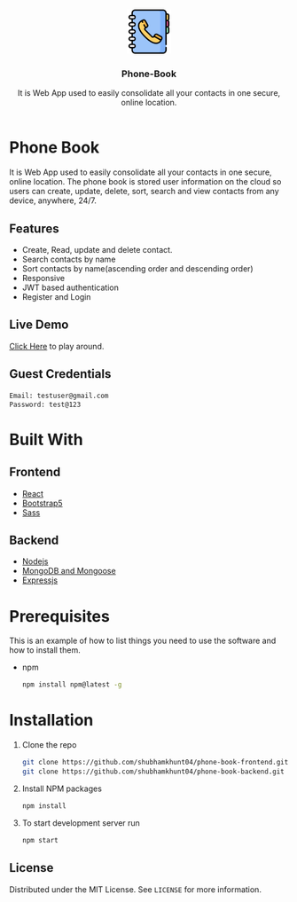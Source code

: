 <!-- PROJECT LOGO -->
<br />
<p align="center">
  <a href="https://github.com/shubhamkhunt04/phone-book-frontend">
    <img src="images/logo512.svg" alt="Logo" width="80" height="80">
  </a>

  <h3 align="center">Phone-Book</h3>

  <p align="center">
    It is Web App used to easily consolidate all your contacts in one secure, online location.
    <br />
    <br />

<!-- ABOUT THE PROJECT -->

# Phone Book

It is Web App used to easily consolidate all your contacts in one secure, online location. The phone book is stored user information
on the cloud so users can create, update, delete, sort, search and view contacts from any device, anywhere, 24/7.

## Features

- Create, Read, update and delete contact.
- Search contacts by name
- Sort contacts by name(ascending order and descending order)
- Responsive
- JWT based authentication
- Register and Login

## Live Demo

[Click Here](https://phonebook08.netlify.app) to play around.

## Guest Credentials

```
Email: testuser@gmail.com
Password: test@123
```

# Built With

## Frontend

- [React](https://reactjs.org/)
- [Bootstrap5](https://getbootstrap.com/docs/5.0/getting-started/introduction)
- [Sass](https://sass-lang.com)

## Backend

- [Nodejs](https://nodejs.org/en/)
- [MongoDB and Mongoose](https://mongoosejs.com/)
- [Expressjs](http://expressjs.com)

# Prerequisites

This is an example of how to list things you need to use the software and how to install them.

- npm
  ```sh
  npm install npm@latest -g
  ```

# Installation

1. Clone the repo
   ```sh
   git clone https://github.com/shubhamkhunt04/phone-book-frontend.git
   git clone https://github.com/shubhamkhunt04/phone-book-backend.git
   ```
2. Install NPM packages
   ```sh
   npm install
   ```
3. To start development server run 
   ```sh
   npm start
   ```

<!-- LICENSE -->

## License

Distributed under the MIT License. See `LICENSE` for more information.

